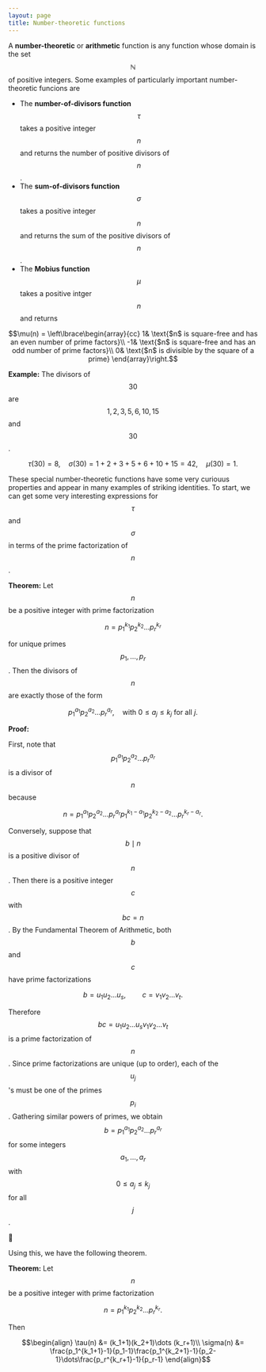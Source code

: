 ```yaml
---
layout: page
title: Number-theoretic functions
---
```



A **number-theoretic** or **arithmetic** function is any function whose domain is the set $$\mathbb N$$ of positive integers.
Some examples of particularly important number-theoretic funcions are

* The **number-of-divisors function** $$\tau$$ takes a positive integer $$n$$ and returns the number of positive divisors of $$n$$.
* The **sum-of-divisors function** $$\sigma$$ takes a positive integer $$n$$ and returns the sum of the positive divisors of $$n$$.
* The **Mobius function** $$\mu$$ takes a positive intger $$n$$ and returns

$$\mu(n) = \left\lbrace\begin{array}{cc}
1& \text{$n$ is square-free and has an even number of prime factors}\\
-1& \text{$n$ is square-free and has an odd number of prime factors}\\
0& \text{$n$ is divisible by the square of a prime}
\end{array}\right.$$

**Example:** The divisors of $$30$$ are $$1,2,3,5,6,10,15$$ and $$30$$.

$$\tau(30) = 8,\quad \sigma(30) = 1+2+3+5+6+10+15 = 42,\quad \mu(30) = 1.$$

These special number-theoretic functions have some very curiouus properties and appear in many examples of striking identities.
To start, we can get some very interesting expressions for $$\tau$$ and $$\sigma$$ in terms of the prime factorization of $$n$$.

**Theorem:**  Let $$n$$ be a positive integer with prime factorization

$$n = p_1^{k_1}p_2^{k_2}\dots p_r^{k_r}$$

for unique primes $$p_1,\dots,p_r$$.  Then the divisors of $$n$$ are exactly those of the form 

$$p_1^{a_1}p_2^{a_2}\dots p_r^{a_r},\quad\text{with}\ 0\leq a_j\leq k_j\ \text{for all }j.$$

**Proof:**

First, note that $$p_1^{a_1}p_2^{a_2}\dots p_r^{a_r}$$ is a divisor of $$n$$ because 

$$n = p_1^{a_1}p_2^{a_2}\dots p_r^{a_r}p_1^{k_1-a_1}p_2^{k_2-a_2}\dots p_r^{k_r-a_r}.$$

Conversely, suppose that $$b\mid n$$ is a positive divisor of $$n$$.
Then there is a positive integer $$c$$ with $$bc = n$$.
By the Fundamental Theorem of Arithmetic, both $$b$$ and $$c$$ have prime factorizations

$$b = u_1u_2\dots u_s,\quad\quad c = v_1v_2\dots v_t.$$

Therefore $$bc = u_1u_2\dots u_sv_1v_2\dots v_t$$ is a prime factorization of $$n$$.  Since prime factorizations are unique (up to order), each of the $$u_j$$'s must be one of the primes $$p_i$$.  Gathering similar powers of primes, we obtain $$b = p_1^{a_1}p_2^{a_2}\dots p_r^{a_r}$$ for some integers $$a_1,\dots,a_r$$ with $$0\leq a_j\leq k_j$$ for all $$j$$.

:black_square_button:

Using this, we have the following theorem.

**Theorem:**  Let $$n$$ be a positive integer with prime factorization

$$n = p_1^{k_1}p_2^{k_2}\dots p_r^{k_r}.$$

Then

$$\begin{align}
\tau(n)   &= (k_1+1)(k_2+1)\dots (k_r+1)\\
\sigma(n) &= \frac{p_1^{k_1+1}-1}{p_1-1}\frac{p_1^{k_2+1}-1}{p_2-1}\dots\frac{p_r^{k_r+1}-1}{p_r-1}
\end{align}$$





